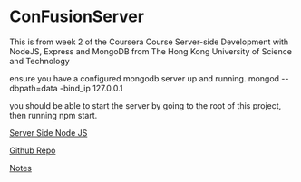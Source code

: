 # ConFusionServer

This is from week 2 of the Coursera Course
Server-side Development with NodeJS, Express and MongoDB
from The Hong Kong University of Science and Technology 


ensure you have a configured mongodb server up and running.
    mongod --dbpath=data -bind_ip 127.0.0.1

you should be able to start the server by going to the root of this project, then running 
    npm start.



[Server Side Node JS](https://www.coursera.org/learn/server-side-nodejs/home/week/2)

[Github Repo](https://github.com/Korez73/ConFusionServer)

[Notes](https://1drv.ms/u/s!ApauxHeOr62bgTJiKeMj8Wkz0IBh?e=EMuzMF)